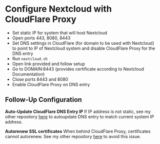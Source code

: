 # Configure Nextcloud with CloudFlare Proxy
- Set static IP for system that will host Nextcloud
- Open ports 443, 8080, 8443
- Set DNS settings in CloudFlare (for domain to be used with Nextcloud) to point to IP of Nextcloud system and disable CloudFlare Proxy for the DNS entry
- Run `nextcloud.sh`
- Open link provided and follow setup
- Go to DOMAIN:8443 (provides certificate according to Nextcloud Documentation)
- Close ports 8443 and 8080
- Enable CloudFlare Proxy on DNS entry

## Follow-Up Configuration

**Auto-Update CloudFlare DNS Entry IP**
If IP address is not static, see my other repository [here](https://github.com/davej23/cloudflare-dynamic-dns) to autoupdate DNS entry to match current system IP address.

**Autorenew SSL certificates**
When behind CloudFlare Proxy, certificates cannot autorenew. See my other repository [here](https://github.com/davej23/nextcloud-aio-cloudflare-proxy) to avoid this issue.
